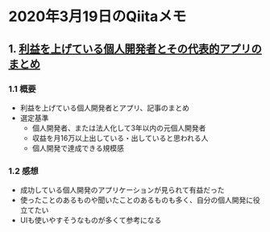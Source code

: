 # 2020年3月19日のQiitaメモ

## 1. [利益を上げている個人開発者とその代表的アプリのまとめ](https://qiita.com/ampersand-dev/items/f20e78896b868e9f2eb1)

### 1.1 概要

- 利益を上げている個人開発者とアプリ、記事のまとめ
- 選定基準
  - 個人開発者、または法人化して3年以内の元個人開発者
  - 収益を月16万以上出している・出していると思われる人
  - 個人開発で達成できる規模感

### 1.2 感想

- 成功している個人開発のアプリケーションが見られて有益だった
- 使ったことのあるものや聞いたことのあるものも多く、自分の個人開発に役立てたい
- UIも使いやすそうなものが多くて参考になる
